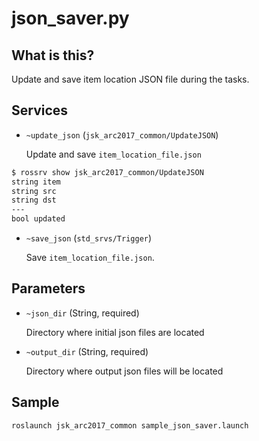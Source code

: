 # json\_saver.py


## What is this?

Update and save item location JSON file during the tasks.

## Services

- `~update_json` (`jsk_arc2017_common/UpdateJSON`)

  Update and save `item_location_file.json`

```bash
$ rossrv show jsk_arc2017_common/UpdateJSON
string item
string src
string dst
---
bool updated
```

- `~save_json` (`std_srvs/Trigger`)

  Save `item_location_file.json`.

## Parameters

- `~json_dir` (String, required)

  Directory where initial json files are located

- `~output_dir` (String, required)

  Directory where output json files will be located


## Sample

```bash
roslaunch jsk_arc2017_common sample_json_saver.launch
```
